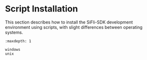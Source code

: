 # Script Installation

This section describes how to install the SiFli-SDK development environment using scripts, with slight differences between operating systems.

```{toctree}
:maxdepth: 1

windows
unix
```